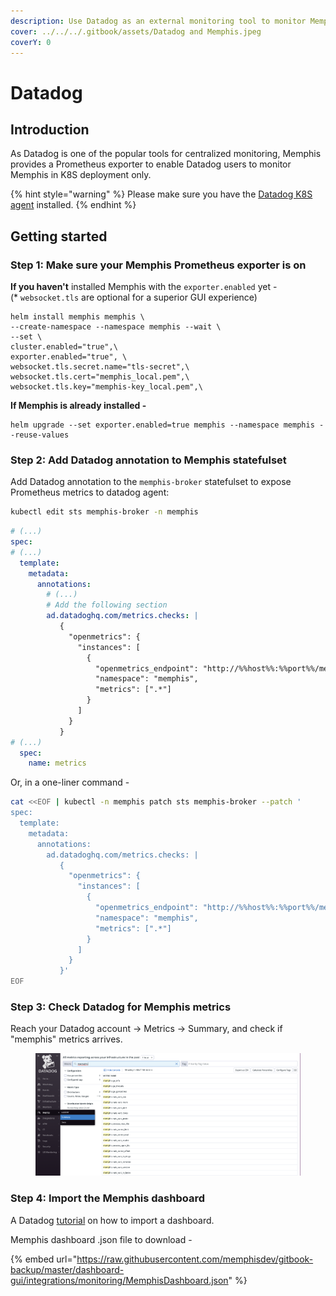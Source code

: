 ```yaml
---
description: Use Datadog as an external monitoring tool to monitor Memphis
cover: ../../../.gitbook/assets/Datadog and Memphis.jpeg
coverY: 0
---
```


# Datadog

## Introduction

As Datadog is one of the popular tools for centralized monitoring, Memphis provides a Prometheus exporter to enable Datadog users to monitor Memphis in K8S deployment only.

{% hint style="warning" %}
Please make sure you have the [Datadog K8S agent](https://docs.datadoghq.com/containers/kubernetes/installation/?tab=operator) installed.
{% endhint %}

## Getting started

### Step 1: Make sure your Memphis Prometheus exporter is on

**If you haven't** installed Memphis with the `exporter.enabled` yet -\
(\* `websocket.tls` are optional for a superior GUI experience)

```
helm install memphis memphis \
--create-namespace --namespace memphis --wait \
--set \
cluster.enabled="true",\
exporter.enabled="true", \
websocket.tls.secret.name="tls-secret",\
websocket.tls.cert="memphis_local.pem",\
websocket.tls.key="memphis-key_local.pem",\
```

**If Memphis is already installed -**

```
helm upgrade --set exporter.enabled=true memphis --namespace memphis --reuse-values
```

### Step 2: Add Datadog annotation to Memphis statefulset

Add Datadog annotation to the `memphis-broker` statefulset to expose Prometheus metrics to datadog agent:

```bash
kubectl edit sts memphis-broker -n memphis
```

```yaml
# (...)
spec:
# (...)
  template:
    metadata:
      annotations:
        # (...)
        # Add the following section
        ad.datadoghq.com/metrics.checks: |
           {
             "openmetrics": {
               "instances": [
                 {
                   "openmetrics_endpoint": "http://%%host%%:%%port%%/metrics",
                   "namespace": "memphis",
                   "metrics": [".*"]
                 }
               ]
             }
           }
# (...)
  spec:
    name: metrics
```

Or, in a one-liner command -

```bash
cat <<EOF | kubectl -n memphis patch sts memphis-broker --patch '
spec:
  template:
    metadata:
      annotations:
        ad.datadoghq.com/metrics.checks: |
           {
             "openmetrics": {
               "instances": [
                 {
                   "openmetrics_endpoint": "http://%%host%%:%%port%%/metrics",
                   "namespace": "memphis",
                   "metrics": [".*"]
                 }
               ]
             }
           }'
EOF
```

### Step 3: Check Datadog for Memphis metrics

Reach your Datadog account -> Metrics -> Summary, and check if "memphis" metrics arrives.

<figure><img src="../../../.gitbook/assets/Screenshot 2023-01-24 at 12.14.53.png" alt=""><figcaption></figcaption></figure>

### Step 4: Import the Memphis dashboard

A Datadog [tutorial](https://docs.datadoghq.com/dashboards/#copy-import-or-export-dashboard-json) on how to import a dashboard.

Memphis dashboard .json file to download -

{% embed url="https://raw.githubusercontent.com/memphisdev/gitbook-backup/master/dashboard-gui/integrations/monitoring/MemphisDashboard.json" %}
